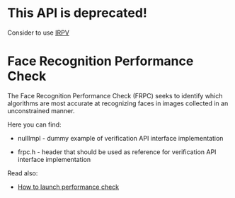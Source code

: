 # This API is deprecated!

Consider to use [IRPV](https://github.com/rusbiometrics/IRPV)


# Face Recognition Performance Check
The Face Recognition Performance Check (FRPC) seeks to identify which algorithms are most accurate at recognizing faces in images collected in an unconstrained manner.

Here you can find:
 
 - nullImpl - dummy example of verification API interface implementation
 
 - frpc.h - header that should be used as reference for verification API interface implementation
 
Read also: 
 
 - [How to launch performance check](https://github.com/rusbiometrics/FRPC/wiki)
